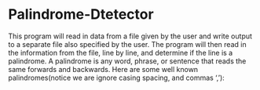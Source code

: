 # Palindrome-Dtetector

This program will read in data from a file given by the
user and write output to a separate file also specified by the user.
The program will then read in the information from the file,
line by line, and determine if the line is a palindrome. A palindrome
is any word, phrase, or sentence that reads the same forwards and backwards.
Here are some well known palindromes(notice we are ignore casing spacing, and commas ‘,’):

